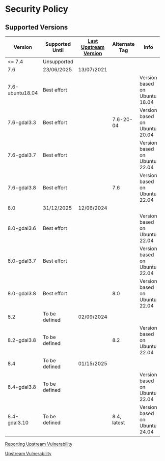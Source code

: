 # Security Policy

## Supported Versions

| Version         | Supported Until | [Last Upstream Version](https://mapserver.org/) | Alternate Tag | Info                          |
| --------------- | --------------- | ----------------------------------------------- | ------------- | ----------------------------- |
| <= 7.4          | Unsupported     |                                                 |               |                               |
| 7.6             | 23/06/2025      | 13/07/2021                                      |               |                               |
| 7.6-ubuntu18.04 | Best effort     |                                                 |               | Version based on Ubuntu 18.04 |
| 7.6-gdal3.3     | Best effort     |                                                 | 7.6-20-04     | Version based on Ubuntu 20.04 |
| 7.6-gdal3.7     | Best effort     |                                                 |               | Version based on Ubuntu 22.04 |
| 7.6-gdal3.8     | Best effort     |                                                 | 7.6           | Version based on Ubuntu 22.04 |
| 8.0             | 31/12/2025      | 12/06/2024                                      |               |                               |
| 8.0-gdal3.6     | Best effort     |                                                 |               | Version based on Ubuntu 22.04 |
| 8.0-gdal3.7     | Best effort     |                                                 |               | Version based on Ubuntu 22.04 |
| 8.0-gdal3.8     | Best effort     |                                                 | 8.0           | Version based on Ubuntu 22.04 |
| 8.2             | To be defined   | 02/09/2024                                      |               |                               |
| 8.2-gdal3.8     | To be defined   |                                                 | 8.2           | Version based on Ubuntu 22.04 |
| 8.4             | To be defined   | 01/15/2025                                      |               |                               |
| 8.4-gdal3.8     | To be defined   |                                                 |               | Version based on Ubuntu 22.04 |
| 8.4-gdal3.10    | To be defined   |                                                 | 8.4, latest   | Version based on Ubuntu 24.04 |

[Reporting Upstream Vulnerability](https://www.mapserver.org/development/bugs.html?highlight=security)

[Upstream Vulnerability](https://www.cvedetails.com/product/17181/UMN-Mapserver.html)
